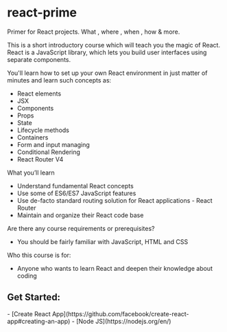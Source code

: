 # react-prime
Primer for React projects.  What , where , when , how &amp; more.


This is a short introductory course which will teach you the magic of React. React is a JavaScript library, which lets you build user interfaces using separate components.

You'll learn how to set up your own React environment in just matter of minutes and learn such concepts as:

- React elements
- JSX
- Components
- Props
- State
- Lifecycle methods
- Containers
- Form and input managing 
- Conditional Rendering
- React Router V4

What you’ll learn
* Understand fundamental React concepts
* Use some of ES6/ES7 JavaScript features
* Use de-facto standard routing solution for React applications - React Router
* Maintain and organize their React code base

Are there any course requirements or prerequisites?
+ You should be fairly familiar with JavaScript, HTML and CSS

Who this course is for:
  - Anyone who wants to learn React and deepen their knowledge about coding

<h2>Get Started:</h2>
- [Create React App](https://github.com/facebook/create-react-app#creating-an-app)
- [Node JS](https://nodejs.org/en/)

